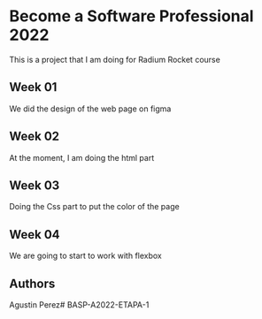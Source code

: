 # Become a Software Professional 2022

This is a project that I am doing for Radium Rocket course

## Week 01
We did the design of the web page on  figma

## Week 02
At the moment, I am doing the html part

## Week 03
Doing the Css part to put the color of the page

## Week 04
We are going to start to work with flexbox

## Authors

Agustin Perez# BASP-A2022-ETAPA-1
